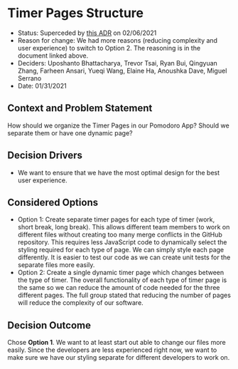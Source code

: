 # Timer Pages Structure

* Status: Superceded by [this ADR](020621-Timer-Pages-Structure.md) on 02/06/2021
* Reason for change: We had more reasons (reducing complexity and user experience) to switch to Option 2. The reasoning is in the document linked above.
* Deciders: Uposhanto Bhattacharya, Trevor Tsai, Ryan Bui, Qingyuan Zhang, Farheen Ansari, Yueqi Wang, Elaine Ha, Anoushka Dave, Miguel Serrano
* Date: 01/31/2021

## Context and Problem Statement

How should we organize the Timer Pages in our Pomodoro App? Should we separate them or have one dynamic page?

## Decision Drivers <!-- optional -->

* We want to ensure that we have the most optimal design for the best user experience.

## Considered Options

* Option 1: Create separate timer pages for each type of timer (work, short break, long break).
  This allows different team members to work on different files without creating too many merge conflicts in the GitHub repository.
  This requires less JavaScript code to dynamically select the styling required for each type of page. We can simply style each page differently.
  It is easier to test our code as we can create unit tests for the separate files more easily.
* Option 2: Create a single dynamic timer page which changes between the type of timer.
  The overall functionality of each type of timer page is the same so we can reduce the amount of code needed for the three different pages.
  The full group stated that reducing the number of pages will reduce the complexity of our software.

## Decision Outcome

Chose **Option 1**. We want to at least start out able to change our files more easily. 
Since the developers are less experienced right now, we want to make sure we have our styling separate for different developers to work on.

<!-- markdownlint-disable-file MD013 -->
